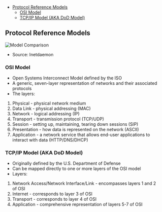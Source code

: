 - [Protocol Reference Models](#protocol-reference-models)
  - [OSI Model](#osi-model)
  - [TCP/IP Model (AKA DoD Model)](#tcpip-model-aka-dod-model)

## Protocol Reference Models
![Model Comparison](https://www.inetdaemon.com/img/network_models.png "Model Comparison")
* Source: Inetdaemon

### OSI Model
* Open Systems Interconnect Model defined by the ISO
* A generic, seven-layer representation of networks and their associated protocols
* The layers:
1. Physical - physical network medium
2. Data Link - physical addressing (MAC)
3. Network - logical addressing (IP)
4. Transport - transmission protocol (TCP/UDP)
5. Session - setting up, maintaining, tearing down sessions (SIP)
6. Presentation - how data is represented on the network (ASCII)
7. Application - a network service that allows end-user applications to interact with data (HTTP/DNS/DHCP)

### TCP/IP Model (AKA DoD Model)
* Originally defined by the U.S. Department of Defense
* Can be mapped directly to one or more layers of the OSI model
* Layers:
1. Network Access/Network Interface/Link - encompasses layers 1 and 2 of OSI
2. Internet - corresponds to layer 3 of OSI
3. Transport - corresponds to layer 4 of OSI
4. Application - comprehensive representation of layers 5-7 of OSI